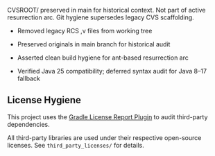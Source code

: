 CVSROOT/ preserved in main for historical context.
Not part of active resurrection arc.
Git hygiene supersedes legacy CVS scaffolding.
- Removed legacy RCS ,v files from working tree
- Preserved originals in main branch for historical audit
- Asserted clean build hygiene for ant-based resurrection arc

- Verified Java 25 compatibility; deferred syntax audit for Java 8–17 fallback

## License Hygiene

This project uses the [Gradle License Report Plugin](https://github.com/jk1/Gradle-License-Report) to audit third-party dependencies.

All third-party libraries are used under their respective open-source licenses. See `third_party_licenses/` for details.

